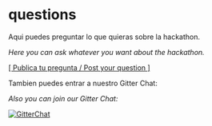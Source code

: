 # questions

Aqui puedes preguntar lo que quieras sobre la hackathon.

_Here you can ask whatever you want about the hackathon._

[[ Publica tu pregunta / Post your question ]](https://github.com/HackSantiago/questions/issues/new)

Tambien puedes entrar a nuestro Gitter Chat:

_Also you can join our Gitter Chat:_

[![GitterChat](https://img.shields.io/badge/gitter-join%20chat-1dce73.svg)](https://gitter.im/HackSantiago/APIFest)
